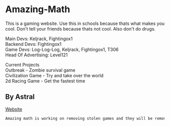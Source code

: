 # Amazing-Math
This is a gaming website. Use this in schools because thats what makes you cool. Don't tell your friends because thats not cool. Also don't do drugs.

Main Devs: Keljrack, Fightingox1<br />
Backend Devs: Fightingox1 <br />
Game Devs: Log-Log-Log, Keljrack, Fightingox1, T306<br />
Head Of Advertising: Level121

Current Projects <br />
Outbreak - Zombie survival game <br />
Civilization Game - Try and take over the world <br />
2d Racing Game - Get the fastest time

## By Astral

[Website](https://bit.ly/amazing-math)

```diff
Amazing math is working on removing stolen games and they will be removed in the coming months as soon as some in house games are finished.
